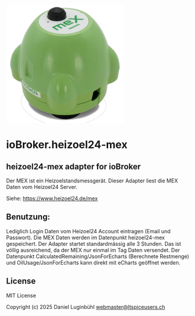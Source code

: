 ![Logo](admin/heizoel24-mex.png)
# ioBroker.heizoel24-mex

## heizoel24-mex adapter for ioBroker

Der MEX ist ein Heizoelstandsmessgerät. Dieser Adapter liest die MEX Daten vom Heizoel24 Server.

Siehe: https://www.heizoel24.de/mex

## Benutzung:
Lediglich Login Daten vom Heizoel24 Account eintragen (Email und Passwort).
Die MEX Daten werden im Datenpunkt heizoel24-mex gespeichert.
Der Adapter startet standardmässig alle 3 Stunden. Das ist völlig ausreichend, da der MEX nur einmal im Tag Daten versendet.
Der Datenpunkt CalculatedRemaining/JsonForEcharts (Berechnete Restmenge) und OilUsage/JsonForEcharts kann direkt mit eCharts geöffnet werden.

## License
MIT License

Copyright (c) 2025 Daniel Luginbühl <webmaster@ltspiceusers.ch>


